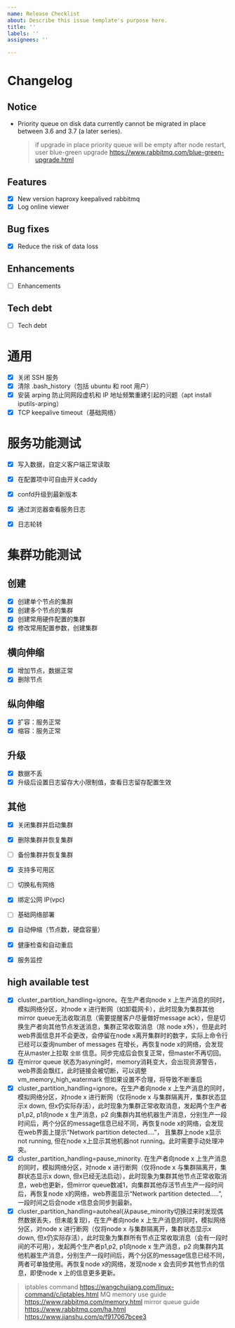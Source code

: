 ```yaml
---
name: Release Checklist
about: Describe this issue template's purpose here.
title: ''
labels: ''
assignees: ''

---
```


# Changelog


## Notice
- Priority queue on disk data currently cannot be migrated in place between 3.6 and 3.7 (a later series).
  > if upgrade in place priority queue will be empty after node restart, user blue-green upgrade https://www.rabbitmq.com/blue-green-upgrade.html 


## Features
- [x] New version haproxy keepalived rabbitmq
- [x] Log online viewer

## Bug fixes
- [x] Reduce the risk of data loss


## Enhancements
- [ ] Enhancements

## Tech debt
- [ ] Tech debt

# 通用
- [x] 关闭 SSH 服务
- [x] 清除 .bash_history（包括 ubuntu 和 root 用户）
- [x] 安装 arping 防止同网段虚机和 IP 地址频繁重建引起的问题（apt install iputils-arping）
- [x] TCP keepalive timeout（基础网络）

# 服务功能测试

- [x] 写入数据，自定义客户端正常读取
- [x] 在配置项中可自由开关caddy
- [x] confd升级到最新版本
- [x] 通过浏览器查看服务日志
- [x] 日志轮转


# 集群功能测试

## 创建

- [x] 创建单个节点的集群
- [x] 创建多个节点的集群
- [x] 创建常用硬件配置的集群
- [x] 修改常用配置参数，创建集群

## 横向伸缩
- [x] 增加节点，数据正常
- [x] 删除节点

## 纵向伸缩
- [x] 扩容：服务正常
- [x] 缩容：服务正常

## 升级
- [x] 数据不丢
- [x] 升级后设置日志留存大小限制值，查看日志留存配置生效

## 其他
- [x] 关闭集群并启动集群
- [x] 删除集群并恢复集群
- [ ] 备份集群并恢复集群
- [x] 支持多可用区
- [ ] 切换私有网络
- [x] 绑定公网 IP(vpc)
- [ ] 基础网络部署
- [x] 自动伸缩（节点数，硬盘容量）
- [x] 健康检查和自动重启
- [x] 服务监控


## high available test
- [x] cluster_partition_handling=ignore。在生产者向node x 上生产消息的同时，模拟网络分区，对node x 进行断网（如卸载网卡），此时现象为集群其他mirror queue无法收取消息（需要提醒客户尽量做好message ack），但是切换生产者向其他节点发送消息，集群正常收取消息（除 node x外），但是此时web界面信息并不会更改，会停留在node x离开集群时的数字，实际上命令行已经可以查询number of messages 在增长，再恢复node x的网络，会发现在从master上拉取 `全部` 信息。同步完成后会恢复正常，但master不再切回。
- [x] 在mirror queue 状态为asyning时，memory消耗变大，会出现资源警告，web界面会飘红，此时链接会被切断，可以调整vm_memory_high_watermark 但如果设置不合理，将导致不断重启
- [x] cluster_partition_handling=ignore。在生产者向node x 上生产消息的同时，模拟网络分区，对node x 进行断网（仅将node x 与集群隔离开，集群状态显示x down, 但x仍实际存活），此时现象为集群正常收取消息，发起两个生产者p1,p2, p1向node x 生产消息，p2 向集群内其他机器生产消息，分别生产一段时间后，两个分区的message信息已经不同，再恢复node x的网络，会发现在web界面上提示“Network partition detected....”， 且集群上node x显示not running, 但在node x上显示其他机器not running。此时需要手动处理冲突。
- [x] cluster_partition_handling=pause_minority. 在生产者向node x 上生产消息的同时，模拟网络分区，对node x 进行断网（仅将node x 与集群隔离开，集群状态显示x down, 但x已经无法启动），此时现象为集群其他节点正常收取消息，web也更新，但mirror queue数减1，向集群其他存活节点生产一段时间后，再恢复node x的网络，web界面显示“Network partition detected.....”,一段时间之后会node x信息会同步到最新。
- [x] cluster_partition_handling=autoheal(从pause_minority切换过来时发现偶然数据丢失，但未能复现)，在生产者向node x 上生产消息的同时，模拟网络分区，对node x 进行断网（仅将node x 与集群隔离开，集群状态显示x down, 但x仍实际存活），此时现象为集群所有节点正常收取消息（会有一段时间的不可用），发起两个生产者p1,p2, p1向node x 生产消息，p2 向集群内其他机器生产消息，分别生产一段时间后，两个分区的message信息已经不同，两者可单独使用。再恢复node x的网络，发现node x 会去同步其他节点的信息，即使node x 上的信息更多更新。

> iptables command
> https://wangchujiang.com/linux-command/c/iptables.html
> MQ memory use guide
> https://www.rabbitmq.com/memory.html
> mirror queue guide
> https://www.rabbitmq.com/ha.html  https://www.jianshu.com/p/f917067bcee3

